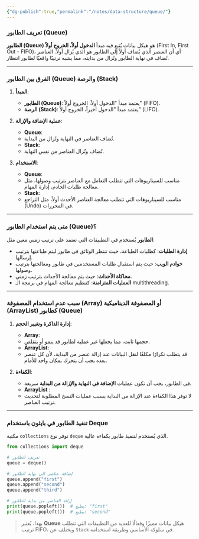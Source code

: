 ```yaml
---
{"dg-publish":true,"permalink":"/notes/data-structure/queue/"}
---
```


### تعريف الطابور (Queue)

**الطابور (Queue)** هو هيكل بيانات يُتبع فيه مبدأ **الدخول أولاً، الخروج أولاً** (First In, First Out - FIFO)، أي أن العنصر الذي يُضاف أولاً إلى الطابور هو الذي يُزال أولاً. العناصر تُضاف في نهاية الطابور وتُزال من بدايته، مما يشبه ترتيبًا واقعيًا لطابور انتظار.

---

### الفرق بين الطابور (Queue) والرصة (Stack)

1. **المبدأ**:
   - **الطابور (Queue)**: يعتمد مبدأ "الدخول أولاً، الخروج أولاً" (FIFO).
   - **الرصة (Stack)**: يعتمد مبدأ "الدخول أخيراً، الخروج أولاً" (LIFO).

2. **عملية الإضافة والإزالة**:
   - **Queue**: 
   - تُضاف العناصر في النهاية وتُزال من البداية.
   - **Stack**:
   - تُضاف وتُزال العناصر من نفس النهاية.

3. **الاستخدام**:
   - **Queue**:
   - مناسب للسيناريوهات التي تتطلب التعامل مع العناصر بترتيب وصولها، مثل معالجة طلبات الخادم، إدارة المهام.
   - **Stack**:
   - مناسب للسيناريوهات التي تتطلب معالجة العناصر الأحدث أولاً، مثل التراجع (Undo) في المحررات.

---

### متى يتم استخدام الطابور (Queue)؟

**الطابور** يُستخدم في التطبيقات التي تعتمد على ترتيب زمني معين مثل:

- **إدارة الطلبات**: كطلبات الطباعة، حيث تنتظر الوثائق في طابور ليتم طباعتها بترتيب إرسالها.
- **خوادم الويب**: حيث يتم استقبال طلبات المستخدمين في طابور ومعالجتها بترتيب وصولها.
- **محاكاة الأحداث**: حيث يتم معالجة الأحداث بترتيب زمني.
- **العمليات المتزامنة**: كتنظيم معالجة المهام في برمجة الـ multithreading.

---

### سبب عدم استخدام المصفوفة (Array) أو المصفوفة الديناميكية (ArrayList) كطابور (Queue)

1. **إدارة الذاكرة وتغيير الحجم**:
   - **Array**: 
   - حجمها ثابت، مما يجعلها غير عملية لطابور قد ينمو أو يتقلص.
   - **ArrayList**:
   - قد يتطلب تكرارًا مكلفًا لنقل البيانات عند إزالة عنصر من البداية، لأن كل عنصر بعده يجب أن يتحرك بمكان واحد للأمام.

2. **الكفاءة**:
   - في الطابور، يجب أن تكون عمليات **الإضافة في النهاية والإزالة من البداية** سريعة.
   - **ArrayList** :
   - لا توفر هذا الكفاءة عند الإزالة من البداية بسبب عمليات النسخ المطلوبة لتحديث ترتيب العناصر.

---

### تنفيذ الطابور في بايثون باستخدام Deque

مكتبة `collections` توفر نوع `deque` الذي يُستخدم لتنفيذ طابور بكفاءة عالية.

```python
from collections import deque

# تعريف الطابور
queue = deque()

# إضافة عناصر إلى نهاية الطابور
queue.append("first")
queue.append("second")
queue.append("third")

# إزالة العناصر من بداية الطابور
print(queue.popleft())  # يطبع: "first"
print(queue.popleft())  # يطبع: "second"
```

> بهذا، يُعتبر **Queue** هيكل بيانات مميزًا وفعالًا للعديد من التطبيقات التي تتطلب ترتيب FIFO، ويختلف عن `Stack` في سلوكه الأساسي وطريقة استخدامه.